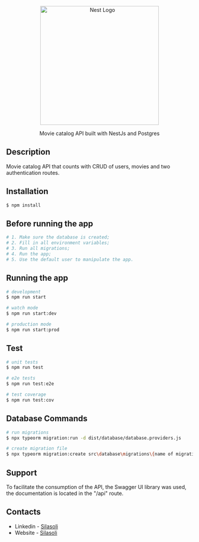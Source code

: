 <p align="center">
  <a href="http://nestjs.com/" target="blank"><img src="https://nestjs.com/img/logo_text.svg" width="320" alt="Nest Logo" /></a>
</p>

[circleci-image]: https://img.shields.io/circleci/build/github/nestjs/nest/master?token=abc123def456
[circleci-url]: https://circleci.com/gh/nestjs/nest

<p align="center">Movie catalog API built with NestJs and Postgres</p>
  
## Description

Movie catalog API that counts with CRUD of users, movies and two authentication routes.

## Installation

```bash
$ npm install
```
## Before running the app
```bash
# 1. Make sure the database is created;
# 2. Fill in all environment variables;
# 3. Run all migrations;
# 4. Run the app;
# 5. Use the default user to manipulate the app.
```
## Running the app

```bash
# development
$ npm run start

# watch mode
$ npm run start:dev

# production mode
$ npm run start:prod
```

## Test

```bash
# unit tests
$ npm run test

# e2e tests
$ npm run test:e2e

# test coverage
$ npm run test:cov
```
## Database Commands

```bash
# run migrations
$ npx typeorm migration:run -d dist/database/database.providers.js

# create migration file
$ npx typeorm migration:create src\database\migrations\{name of migration}
```
## Support

To facilitate the consumption of the API, the Swagger UI library was used, the documentation is located in the "/api" route.
## Contacts

- Linkedin - [Silasoli](https://www.linkedin.com/in/silasoli/)
- Website - [Silasoli](https://silasoli.github.io/)


